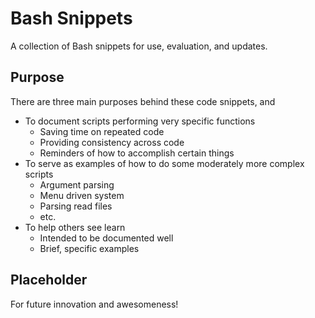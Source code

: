 # Bash Snippets
A collection of Bash snippets for use, evaluation, and updates.
## Purpose
There are three main purposes behind these code snippets, and 
* To document scripts performing very specific functions
  * Saving time on repeated code
  * Providing consistency across code
  * Reminders of how to accomplish certain things
* To serve as examples of how to do some moderately more complex scripts
  * Argument parsing
  * Menu driven system
  * Parsing read files
  * etc.
* To help others see learn
  * Intended to be documented well
  * Brief, specific examples
## Placeholder
For future innovation and awesomeness!
